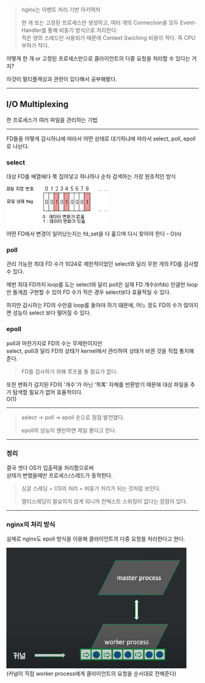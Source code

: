 > nginx는 이벤트 처리 기반 아키텍처   
> 
> 한 개 또는 고정된 프로세스만 생성하고, 여러 개의 Connection을 모두 Event-Handler를 통해 비동기 방식으로 처리한다.  
> 적은 양의 스레드만 사용되기 때문에 Context Swiching 비용이 적다. 즉 CPU 부하가 적다.

어떻게 한 개 or 고정된 프로세스만으로 클라이언트의 다중 요청을 처리할 수 있다는 거지?

이것이 멀티플렉싱과 관련이 있다해서 공부해봤다.

---

## I/O Multiplexing

한 프로세스가 여러 파일을 관리하는 기법

---

FD들을 어떻게 감시하냐에 따라서 
어떤 상태로 대기하냐에 따라서 select, poll, epoll 로 나뉜다.

### select

대상 FD를 배열에다 쭉 집어넣고 하나하나 순차 검색하는 가장 원초적인 방식

![img.png](../../../img/Multiplexing_1.png)

어떤 FD에서 변경이 일어났는지는 fd_set을 다 훑으며 다시 찾아야 한다 - O(n)

### poll

관리 가능한 최대 FD 수가 1024로 제한적이었던 select와 달리 무한 개의 FD를 검사할 수 있다.

매번 최대 FD까지 loop를 도는 select와 달리 poll은 실제 FD 개수(nfds) 만큼만 loop만 돌게끔 구현할 수 있어 FD 수가 적은 경우 select보다 효율적일 수 있다.

하지만 감시하는 FD의 수만큼 loop를 돌아야 하기 떄문에, 어느 정도 FD의 수가 많아지면 성능이 select 보다 떨어질 수 있다.



### epoll

poll과 마찬가지로 FD의 수는 무제한이지만  
select, poll과 달리 FD의 상태가 kernel에서 관리하여 상태가 바뀐 것을 직접 통지해준다.

> FD를 검사하기 위해 루프를 돌 필요가 없다.

또한 변화가 감지된 FD의 '개수'가 아닌 '목록' 자체를 반환받기 때문에 대상 파일을 추가 탐색할 필요가 없어 효율적이다.  
O(1)

---

> select -> poll -> epoll 순으로 점점 발전했다.
> 
> epoll의 성능이 웬만하면 제일 좋다고 한다.

---

### 정리

결국 셋다 OS가 입출력을 처리함으로써  
상태가 변했을때만 프로세스/스레드가 동작한다.

> 싱글 스레딩 + OS의 처리 = 비동기 처리가 되는 것처럼 보인다.
> 
> 멀티스레딩이 필요하지 않게 되니까 컨텍스트 스위칭이 없다는 장점이 있다.

---

### nginx의 처리 방식

실제로 nginx도 epoll 방식을 이용해 클라이언트의 다중 요청을 처리한다고 한다.

![img.png](../../../img/Multiplexing_2.png)  
(커널이 직접 worker process에게 클라이언트의 요청을 순서대로 전해준다)